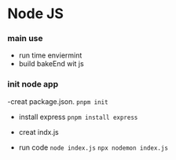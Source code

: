 # Node JS 
### main use
* run time enviermint
* build bakeEnd wit js

### init node app
-creat  package.json.
`pnpm init ` 

- install express
`pnpm install express`

- creat indx.js 
- run code 
`node index.js`
`npx nodemon index.js`